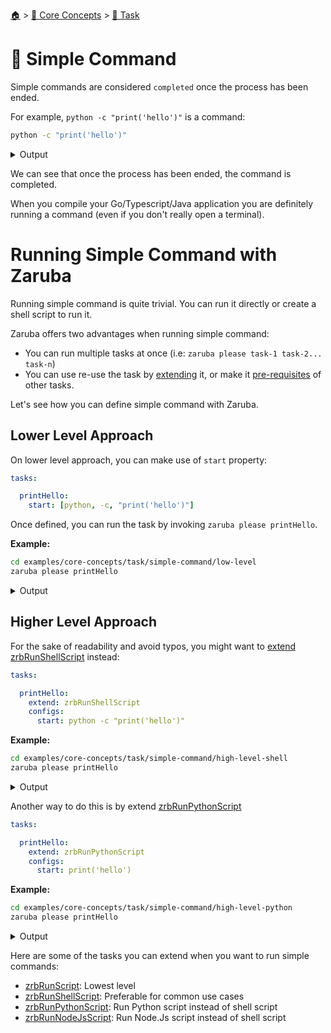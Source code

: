 <!--startTocHeader-->
[🏠](../../README.md) > [🧠 Core Concepts](../README.md) > [🔨 Task](README.md)
# 🥛 Simple Command
<!--endTocHeader-->

Simple commands are considered `completed` once the process has been ended.

For example, `python -c "print('hello')"` is a command:

<!--startCode-->
```bash
python -c "print('hello')"
```
 
<details>
<summary>Output</summary>
 
```````
hello
```````
</details>
<!--endCode-->

We can see that once the process has been ended, the command is completed.

When you compile your Go/Typescript/Java application you are definitely running a command (even if you don't really open a terminal).

# Running Simple Command with Zaruba

Running simple command is quite trivial. You can run it directly or create a shell script to run it.

Zaruba offers two advantages when running simple command:

* You can run multiple tasks at once (i.e: `zaruba please task-1 task-2... task-n`)
* You can use re-use the task by [extending](./extend-task.md) it, or make it [pre-requisites](./define-task-dependencies.md) of other tasks.

Let's see how you can define simple command with Zaruba.

## Lower Level Approach

On lower level approach, you can make use of `start` property:

```yaml
tasks:

  printHello:
    start: [python, -c, "print('hello')"]
```

Once defined, you can run the task by invoking `zaruba please printHello`.

__Example:__

<!--startCode-->
```bash
cd examples/core-concepts/task/simple-command/low-level
zaruba please printHello
```
 
<details>
<summary>Output</summary>
 
```````
Job Starting...
 Elapsed Time: 1.534µs
 Current Time: 18:06:47
  Run  'printHello' command on /home/gofrendi/zaruba/docs/examples/core-concepts/task/simple-command/low-level
   printHello            18:06:47.132 hello
  Successfully running  'printHello' command
  Job Running...
 Elapsed Time: 116.276951ms
 Current Time: 18:06:47
  
  Job Complete!!! 
  Terminating
  Job Ended...
 Elapsed Time: 227.486636ms
 Current Time: 18:06:47
zaruba please printHello
```````
</details>
<!--endCode-->

## Higher Level Approach

For the sake of readability and avoid typos, you might want to [extend](./extend-task.md) [zrbRunShellScript](../../core-tasks/zrb-run-shell-script.md) instead:

```yaml
tasks:

  printHello:
    extend: zrbRunShellScript
    configs:
      start: python -c "print('hello')"
```

__Example:__

<!--startCode-->
```bash
cd examples/core-concepts/task/simple-command/high-level-shell
zaruba please printHello
```
 
<details>
<summary>Output</summary>
 
```````
Job Starting...
 Elapsed Time: 1.948µs
 Current Time: 18:06:47
  Run  'printHello' command on /home/gofrendi/zaruba/docs/examples/core-concepts/task/simple-command/high-level-shell
   printHello            18:06:47.56  hello
  Successfully running  'printHello' command
  Job Running...
 Elapsed Time: 117.375695ms
 Current Time: 18:06:47
  
  Job Complete!!! 
  Terminating
  Job Ended...
 Elapsed Time: 319.025779ms
 Current Time: 18:06:47
zaruba please printHello
```````
</details>
<!--endCode-->


Another way to do this is by extend [zrbRunPythonScript](../../core-tasks/zrb-run-python-script.md)

```yaml
tasks:

  printHello:
    extend: zrbRunPythonScript
    configs:
      start: print('hello')
```

__Example:__

<!--startCode-->
```bash
cd examples/core-concepts/task/simple-command/high-level-python
zaruba please printHello
```
 
<details>
<summary>Output</summary>
 
```````
Job Starting...
 Elapsed Time: 1.158µs
 Current Time: 18:06:48
  Run  'printHello' command on /home/gofrendi/zaruba/docs/examples/core-concepts/task/simple-command/high-level-python
   printHello            18:06:48.076 hello
  Successfully running  'printHello' command
  Job Running...
 Elapsed Time: 117.934082ms
 Current Time: 18:06:48
  
  Job Complete!!! 
  Terminating
  Job Ended...
 Elapsed Time: 319.263867ms
 Current Time: 18:06:48
zaruba please printHello
```````
</details>
<!--endCode-->


Here are some of the tasks you can extend when you want to run simple commands:

* [zrbRunScript](../../core-tasks/zrb-run-script.md): Lowest level
* [zrbRunShellScript](../../core-tasks/zrb-run-shell-script.md): Preferable for common use cases
* [zrbRunPythonScript](../../core-tasks/zrb-run-python-script.md): Run Python script instead of shell script
* [zrbRunNodeJsScript](../../core-tasks/zrb-run-node-js-script.md): Run Node.Js script instead of shell script

<!--startTocSubTopic-->
<!--endTocSubTopic-->

